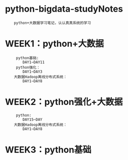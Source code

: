 # python-bigdata-studyNotes
        python+大数据学习笔记，认认真真系统的学习

# WEEK1：python+大数据
         python基础:
            DAY1~DAY11
         python强化：
            DAY1~DAY3
        大数据Hadoop离线分布式系统：
            DAY1~DAY8

# WEEK2：python强化+大数据
         python:
            DAY15~DAY
        大数据Hadoop离线分布式系统：
            DAY1~DAY8
          
# WEEK3：python基础
